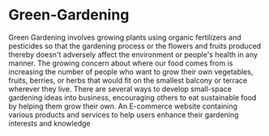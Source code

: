 # Green-Gardening
Green Gardening involves growing plants using organic fertilizers and pesticides so that the gardening process or the flowers and fruits produced thereby doesn't adversely affect the environment or people's health in any manner.​
The growing concern about where our food comes from is increasing the number of people who want to grow their own vegetables, fruits, berries, or herbs that would fit on the smallest balcony or terrace wherever they live.​
There are several ways to develop small-space gardening ideas into business, encouraging others to eat sustainable food by helping them grow their own.​
An E-commerce website containing various products and services to help users enhance their gardening interests and knowledge
